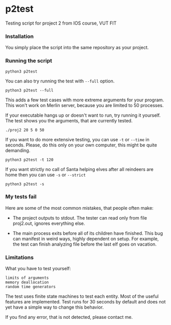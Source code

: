 # p2test
Testing script for project 2 from IOS course, VUT FIT

### Installation
You simply place the script into the same repository as your project.


### Running the script
```
python3 p2test
```
You can also try running the test with `--full` option.
```
python3 p2test --full
```
This adds a few test cases with more extreme arguments for your program.
This won't work on Merlin server, because you are limited to 50 processes.

If your executable hangs up or doesn't want to run, try running it yourself. 
The test shows you the arguments, that are currently tested.
```
./proj2 20 5 0 50
```

If you want to do more extensive testing, you can use ```-t``` or ```--time``` in seconds.
Please, do this only on your own computer, this might be quite demanding.
```
python3 p2test -t 120
```

If you want strictly no call of Santa helping elves after all reindeers are home then you can use ```-s``` or ```--strict```
```
python3 p2test -s
```

### My tests fail
Here are some of the most common mistakes, that people often make:
- The project outputs to stdout. The tester can read only from file proj2.out, ignores everything else.

- The main process exits before all of its children have finished. This bug can manifest in weird ways, highly dependent on setup. For example, the test can finish analyzing file before the last elf goes on vacation.


### Limitations
What you have to test yourself:
```
limits of arguments
memory deallocation
random time generators
```

The test uses finite state machines to test each entity.
Most of the useful features are implemented.
Test runs for 30 seconds by default and does not yet have a simple way to change this behavior.

If you find any error, that is not detected, please contact me.


